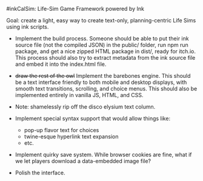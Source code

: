 #inkCalSim: Life-Sim Game Framework powered by Ink

Goal: create a light, easy way to create text-only, planning-centric Life Sims using ink scripts.

- Implement the build process. Someone should be able to put their ink source file (not the compiled JSON) in the public/ folder, run npm run package, and get a nice zipped HTML package in dist/, ready for itch.io. This process should also try to extract metadata from the ink source file and embed it into the index.html file.

- ~~draw the rest of the owl~~ Implement the barebones engine. This should be a text interface friendly to both mobile and desktop displays, with smooth text transitions, scrolling, and choice menus. This should also be implemented entirely in vanilla JS, HTML, and CSS.

- Note: shamelessly rip off the disco elysium text column.

- Implement special syntax support that would allow things like:
    - pop-up flavor text for choices
    - twine-esque hyperlink text expansion
    - etc.

- Implement quirky save system. While browser cookies are fine, what if we let players download a data-embedded image file?

- Polish the interface.
